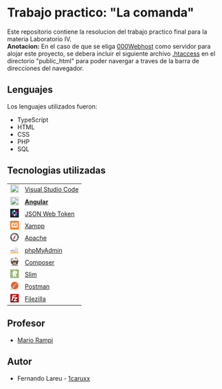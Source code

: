 # Trabajo practico: "La comanda"

Este repositorio contiene la resolucion del trabajo practico final para la materia Laboratorio IV.<br />
**Anotacion:** En el caso de que se eliga [000Webhost](https://ar.000webhost.com/) como servidor para alojar este proyecto, se debera incluir el siguiente archivo [.htaccess](https://github.com/1caruxx/La-comanda-lab-4/blob/master/.htaccess) en el directorio "public_html" para poder navergar a traves de la barra de direcciones del navegador.

## Lenguajes

Los lenguajes utilizados fueron:

* TypeScript
* HTML
* CSS
* PHP
* SQL

## Tecnologias utilizadas

<table>
    <tbody>
        <tr>
            <td><img src="https://raw.githubusercontent.com/1caruxx/Final_laboratorio_y_programacion_III/master/Z._img/vs.ico" width="20px" height="20px"/></td>
            <td><a href="https://code.visualstudio.com/">Visual Studio Code</a></td>
        </tr>
        <tr>
            <td><img src="https://raw.githubusercontent.com/1caruxx/Desarollo_web/master/icon.png" width="20px" height="20px"/></td>
            <td><a href="https://angular.io/"><b>Angular</b></a></td>
        </tr>
        <tr>
            <td><img src="https://raw.githubusercontent.com/1caruxx/Final_laboratorio_y_programacion_III/master/Z._img/jwt.png" width="20px" height="20px"/></td>
            <td><a href="https://jwt.io/">JSON Web Token</a></td>
        </tr>
        <tr>
            <td><img src="https://raw.githubusercontent.com/1caruxx/Final_laboratorio_y_programacion_III/master/Z._img/xampp.png" width="20px" height="20px"/></td>
            <td><a href="https://www.apachefriends.org/es/index.html">Xampp</a></td>
        </tr>
        <tr>
            <td><img src="https://raw.githubusercontent.com/1caruxx/Final_laboratorio_y_programacion_III/master/Z._img/apache.png" width="20px" height="20px"/></td>
            <td><a href="https://www.apache.org/">Apache</a></td>
        </tr>
        <tr>
            <td><img src="https://raw.githubusercontent.com/1caruxx/Final_laboratorio_y_programacion_III/master/Z._img/phpmyadmin.png" width="20px" height="20px"/></td>
            <td><a href="https://www.phpmyadmin.net/">phpMyAdmin</a></td>
        </tr>
        <tr>
            <td><img src="https://raw.githubusercontent.com/1caruxx/Final_laboratorio_y_programacion_III/master/Z._img/composer.png" width="20px" height="20px"/></td>
            <td><a href="https://getcomposer.org/">Composer</a></td>
        </tr>
        <tr>
            <td><img src="https://raw.githubusercontent.com/1caruxx/Final_laboratorio_y_programacion_III/master/Z._img/slim.jpg" width="20px" height="20px"/></td>
            <td><a href="https://www.slimframework.com/">Slim</a></td>
        </tr>
        <tr>
            <td><img src="https://raw.githubusercontent.com/1caruxx/Final_laboratorio_y_programacion_III/master/Z._img/postman.png" width="20px" height="20px"/></td>
            <td><a href="https://www.getpostman.com/">Postman</a></td>
        </tr>
        <tr>
            <td><img src="https://raw.githubusercontent.com/1caruxx/Final_laboratorio_y_programacion_III/master/Z._img/filezilla.png" width="20px" height="20px"/></td>
            <td><a href="https://filezilla-project.org/">Filezilla</a></td>
        </tr>
    </tbody>
</table>

## Profesor

* [Mario Rampi](https://github.com/MarioAr)

## Autor

* Fernando Lareu - [1caruxx](https://github.com/1caruxx)